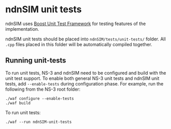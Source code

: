 ndnSIM unit tests
=================

ndnSIM uses [Boost Unit Test Framework](http://www.boost.org/doc/libs/1_48_0/libs/test/doc/html/index.html)
for testing features of the implementation.

ndnSIM unit tests should be placed into `ndnSIM/tests/unit-tests/` folder.  All `.cpp` files placed
in this folder will be automatically compiled together.

Running unit-tests
------------------

To run unit tests, NS-3 and ndnSIM need to be configured and build with the unit test support.  To
enable both general NS-3 unit tests and ndnSIM unit tests, add `--enable-tests` during configuration
phase.  For example, run the following from the NS-3 root folder:

    ./waf configure --enable-tests
    ./waf build

To run unit tests:

    ./waf --run ndnSIM-unit-tests
